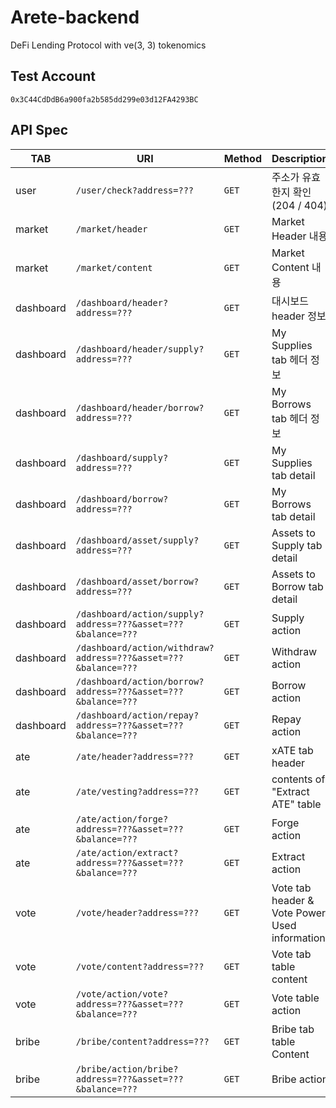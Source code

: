 # Arete-backend

DeFi Lending Protocol with ve(3, 3) tokenomics

## Test Account

`0x3C44CdDdB6a900fa2b585dd299e03d12FA4293BC`

## API Spec

|TAB|        URI        |   Method  |      Description      |
|---|-------------------|-----------|-----------------------|
|user|`/user/check?address=???`|`GET`| 주소가 유효한지 확인 (204 / 404)|
|market|`/market/header`|`GET`|Market Header 내용|
|market|`/market/content`|`GET`|Market Content 내용|
|dashboard|`/dashboard/header?address=???`|`GET`|대시보드 header 정보|
|dashboard|`/dashboard/header/supply?address=???`|`GET`|My Supplies tab 헤더 정보|
|dashboard|`/dashboard/header/borrow?address=???`|`GET`|My Borrows tab 헤더 정보|
|dashboard|`/dashboard/supply?address=???`|`GET`|My Supplies tab detail|
|dashboard|`/dashboard/borrow?address=???`|`GET`|My Borrows tab detail|
|dashboard|`/dashboard/asset/supply?address=???`|`GET`|Assets to Supply tab detail|
|dashboard|`/dashboard/asset/borrow?address=???`|`GET`|Assets to Borrow tab detail|
|dashboard|`/dashboard/action/supply?address=???&asset=???&balance=???`|`GET`|Supply action|
|dashboard|`/dashboard/action/withdraw?address=???&asset=???&balance=???`|`GET`|Withdraw action|
|dashboard|`/dashboard/action/borrow?address=???&asset=???&balance=???`|`GET`|Borrow action|
|dashboard|`/dashboard/action/repay?address=???&asset=???&balance=???`|`GET`|Repay action|
|ate|`/ate/header?address=???`|`GET`|xATE tab header|
|ate|`/ate/vesting?address=???`|`GET`|contents of "Extract ATE" table|
|ate|`/ate/action/forge?address=???&asset=???&balance=???`|`GET`|Forge action|
|ate|`/ate/action/extract?address=???&asset=???&balance=???`|`GET`|Extract action|
|vote|`/vote/header?address=???`|`GET`|Vote tab header & Vote Power Used information|
|vote|`/vote/content?address=???`|`GET`|Vote tab table content|
|vote|`/vote/action/vote?address=???&asset=???&balance=???`|`GET`|Vote table action|
|bribe|`/bribe/content?address=???`|`GET`|Bribe tab table Content|
|bribe|`/bribe/action/bribe?address=???&asset=???&balance=???`|`GET`|Bribe action|

